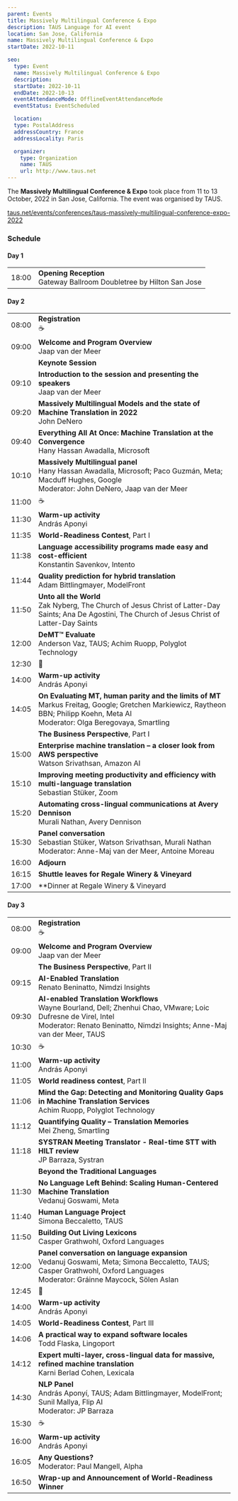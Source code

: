 ```yaml
---
parent: Events
title: Massively Multilingual Conference & Expo
description: TAUS Language for AI event
location: San Jose, California
name: Massively Multilingual Conference & Expo
startDate: 2022-10-11

seo:
  type: Event
  name: Massively Multilingual Conference & Expo
  description:
  startDate: 2022-10-11
  endDate: 2022-10-13
  eventAttendanceMode: OfflineEventAttendanceMode
  eventStatus: EventScheduled

  location:
  type: PostalAddress
  addressCountry: France
  addressLocality: Paris

  organizer:
    type: Organization
    name: TAUS
    url: http://www.taus.net
---
```


The **Massively Multilingual Conference & Expo** took place from 11 to 13 October, 2022 in San Jose, California.
The event was organised by TAUS.

[taus.net/events/conferences/taus-massively-multilingual-conference-expo-2022](https://www.taus.net/events/conferences/taus-massively-multilingual-conference-expo-2022/)

### Schedule

#### Day 1

|     |     |
| --- | --- |
| 18:00 | **Opening Reception** <br>Gateway Ballroom Doubletree by Hilton San Jose |

#### Day 2

|     |     |
| --- | --- |
| 08:00 | **Registration** <br>☕️ |
| 09:00 | **Welcome and Program Overview** <br>Jaap van der Meer |
| | **Keynote Session** |
| 09:10 | **Introduction to the session and presenting the speakers** <br>Jaap van der Meer |
| 09:20 | **Massively Multilingual Models and the state of Machine Translation in 2022** <br>John DeNero |
| 09:40 | **Everything All At Once: Machine Translation at the Convergence** <br>Hany Hassan Awadalla, Microsoft |
| 10:10 | **Massively Multilingual panel** <br>Hany Hassan Awadalla, Microsoft; Paco Guzmán, Meta; Macduff Hughes, Google <br>Moderator: John DeNero, Jaap van der Meer |
| 11:00 | ☕️ |
| 11:30 | **Warm-up activity** <br>András Aponyi |
| 11:35 | **World-Readiness Contest**, Part I |
| 11:38 | **Language accessibility programs made easy and cost-efficient** <br>Konstantin Savenkov, Intento |
| 11:44 | **Quality prediction for hybrid translation** <br>Adam Bittlingmayer, ModelFront |
| 11:50 | **Unto all the World** <br>Zak Nyberg, The Church of Jesus Christ of Latter-Day Saints; Ana De Agostini, The Church of Jesus Christ of Latter-Day Saints |
| 12:00 | **DeMT™ Evaluate** <br>Anderson Vaz, TAUS; Achim Ruopp, Polyglot Technology |
| 12:30 | 🍴 |
| 14:00 | **Warm-up activity** <br>András Aponyi |
| 14:05 | **On Evaluating MT, human parity and the limits of MT** <br>Markus Freitag, Google; Gretchen Markiewicz, Raytheon BBN; Philipp Koehn, Meta AI <br>Moderator: Olga Beregovaya, Smartling |
| | **The Business Perspective**, Part I |
| 15:00 | **Enterprise machine translation – a closer look from AWS perspective** <br>Watson Srivathsan, Amazon AI |
| 15:10 | **Improving meeting productivity and efficiency with multi-language translation** <br>Sebastian Stüker, Zoom |
| 15:20 | **Automating cross-lingual communications at Avery Dennison** <br>Murali Nathan, Avery Dennison |
| 15:30 | **Panel conversation** <br>Sebastian Stüker, Watson Srivathsan, Murali Nathan<br>Moderator: Anne-Maj van der Meer, Antoine Moreau |
| 16:00 | **Adjourn** |
| 16:15 | **Shuttle leaves for Regale Winery & Vineyard** |
| 17:00 | **Dinner at Regale Winery & Vineyard |

#### Day 3

|     |     |
| --- | --- |
| 08:00 | **Registration** <br>☕️ |
| 09:00 | **Welcome and Program Overview** <br>Jaap van der Meer |
| | **The Business Perspective**, Part II |
| 09:15 | **AI-Enabled Translation** <br>Renato Beninatto, Nimdzi Insights |
| 09:30 | **AI-enabled Translation Workflows** <br>Wayne Bourland, Dell; Zhenhui Chao, VMware; Loic Dufresne de Virel, Intel <br>Moderator: Renato Beninatto, Nimdzi Insights; Anne-Maj van der Meer, TAUS |
| 10:30 | ☕️ |
| 11:00 | **Warm-up activity** <br>András Aponyi |
| 11:05 | **World readiness contest**, Part II |
| 11:06 | **Mind the Gap: Detecting and Monitoring Quality Gaps in Machine Translation Services** <br>Achim Ruopp, Polyglot Technology |
| 11:12 | **Quantifying Quality – Translation Memories** <br>Mei Zheng, Smartling |
| 11:18 | **SYSTRAN Meeting Translator - Real-time STT with HILT review** <br>JP Barraza, Systran |
| | **Beyond the Traditional Languages** |
| 11:30 | **No Language Left Behind: Scaling Human-Centered Machine Translation** <br>Vedanuj Goswami, Meta |
| 11:40 | **Human Language Project** <br>Simona Beccaletto, TAUS |
| 11:50 | **Building Out Living Lexicons** <br>Casper Grathwohl, Oxford Languages |
| 12:00 | **Panel conversation on language expansion** <br>Vedanuj Goswami, Meta; Simona Beccaletto, TAUS; Casper Grathwohl, Oxford Languages <br>Moderator: Gráinne Maycock, Sölen Aslan |
| 12:45 | 🍴 |
| 14:00 | **Warm-up activity** <br>András Aponyi |
| 14:05 | **World-Readiness Contest**, Part III |
| 14:06 | **A practical way to expand software locales** <br>Todd Flaska, Lingoport |
| 14:12 | **Expert multi-layer, cross-lingual data for massive, refined machine translation** <br>Karni Berlad Cohen, Lexicala |
| 14:30 | **NLP Panel** <br>András Aponyí, TAUS; Adam Bittlingmayer, ModelFront; Sunil Mallya, Flip AI<br>Moderator: JP Barraza |
| 15:30 | ☕️ |
| 16:00 | **Warm-up activity** <br>András Aponyi |
| 16:05 | **Any Questions?** <br>Moderator: Paul Mangell, Alpha |
| 16:50 | **Wrap-up and Announcement of World-Readiness Winner** |
